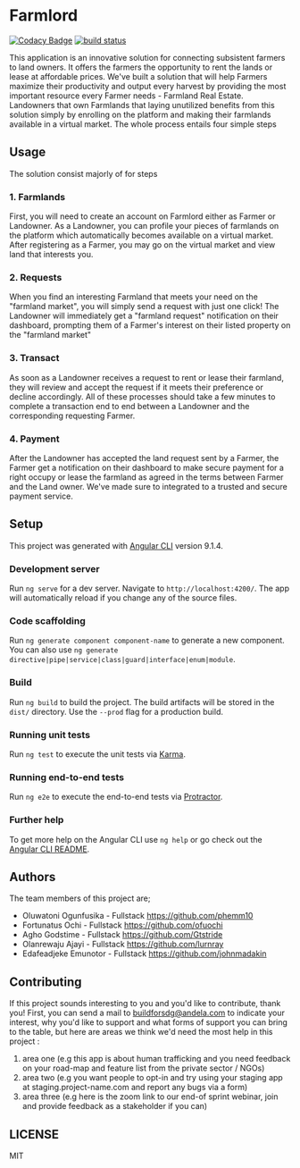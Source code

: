 # Farmlord

[![Codacy Badge](https://api.codacy.com/project/badge/Grade/510e8d197d094fa0810f51bd850fa13c)](https://app.codacy.com/gh/BuildForSDG/team-011-frontend?utm_source=github.com&utm_medium=referral&utm_content=BuildForSDG/team-011-frontend&utm_campaign=Badge_Grade_Settings)
[![build status](https://github.com/coryrylan/angular-github-actions/workflows/Build/badge.svg)](https://github.com/BuildForSDG/team-011-frontend/actions)

This application is an innovative solution for connecting subsistent farmers to land owners. It offers the farmers the opportunity to rent the lands or lease at affordable prices. We've built a solution that will help Farmers maximize their productivity and output every harvest by providing the most important resource every Farmer needs - Farmland Real Estate. Landowners that own Farmlands that laying unutilized benefits from this solution simply by enrolling on the platform and making their farmlands available in a virtual market. The whole process entails four simple steps

## Usage

The solution consist majorly of for steps

### 1. Farmlands

First, you will need to create an account on Farmlord either as Farmer or Landowner. As a Landowner, you can profile your pieces of farmlands on the platform which automatically becomes available on a virtual market. After registering as a Farmer, you may go on the virtual market and view land that interests you.

### 2. Requests

When you find an interesting Farmland that meets your need on the "farmland market", you will simply send a request with just one click! The Landowner will immediately get a "farmland request" notification on their dashboard, prompting them of a Farmer's interest on their listed property on the "farmland market"

### 3. Transact

As soon as a Landowner receives a request to rent or lease their farmland, they will review and accept the request if it meets their preference or decline accordingly. All of these processes should take a few minutes to complete a transaction end to end between a Landowner and the corresponding requesting Farmer.

### 4. Payment

After the Landowner has accepted the land request sent by a Farmer, the Farmer get a notification on their dashboard to make secure payment for a right occupy or lease the farmland as agreed in the terms between Farmer and the Land owner. We've made sure to integrated to a trusted and secure payment service.

## Setup

This project was generated with [Angular CLI](https://github.com/angular/angular-cli) version 9.1.4.

### Development server

Run `ng serve` for a dev server. Navigate to `http://localhost:4200/`. The app will automatically reload if you change any of the source files.

### Code scaffolding

Run `ng generate component component-name` to generate a new component. You can also use `ng generate directive|pipe|service|class|guard|interface|enum|module`.

### Build

Run `ng build` to build the project. The build artifacts will be stored in the `dist/` directory. Use the `--prod` flag for a production build.

### Running unit tests

Run `ng test` to execute the unit tests via [Karma](https://karma-runner.github.io).

### Running end-to-end tests

Run `ng e2e` to execute the end-to-end tests via [Protractor](http://www.protractortest.org/).

### Further help

To get more help on the Angular CLI use `ng help` or go check out the [Angular CLI README](https://github.com/angular/angular-cli/blob/master/README.md).

## Authors

The team members of this project are;

- Oluwatoni Ogunfusika - Fullstack <https://github.com/phemm10>
- Fortunatus Ochi - Fullstack <https://github.com/ofuochi>
- Agho Godstime - Fullstack <https://github.com/Gtstride>
- Olanrewaju Ajayi - Fullstack <https://github.com/lurnray>
- Edafeadjeke Emunotor - Fullstack <https://github.com/johnmadakin>

## Contributing

If this project sounds interesting to you and you'd like to contribute, thank you!
First, you can send a mail to buildforsdg@andela.com to indicate your interest, why you'd like to support and what forms of support you can bring to the table, but here are areas we think we'd need the most help in this project :

1. area one (e.g this app is about human trafficking and you need feedback on your road-map and feature list from the private sector / NGOs)
2. area two (e.g you want people to opt-in and try using your staging app at staging.project-name.com and report any bugs via a form)
3. area three (e.g here is the zoom link to our end-of sprint webinar, join and provide feedback as a stakeholder if you can)

## LICENSE

MIT
